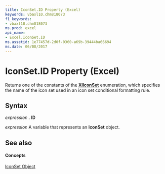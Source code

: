 ```yaml
---
title: IconSet.ID Property (Excel)
keywords: vbaxl10.chm818073
f1_keywords:
- vbaxl10.chm818073
ms.prod: excel
api_name:
- Excel.IconSet.ID
ms.assetid: 1e77457d-2d0f-0360-a69b-39444ba66694
ms.date: 06/08/2017
---
```



# IconSet.ID Property (Excel)

Returns one of the constants of the  **[XlIconSet](xliconset-enumeration-excel.md)** enumeration, which specifies the name of the icon set used in an icon set conditional formatting rule.


## Syntax

 _expression_ . **ID**

 _expression_ A variable that represents an **IconSet** object.


## See also


#### Concepts


[IconSet Object](iconset-object-excel.md)

